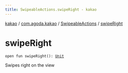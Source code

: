 ```yaml
---
title: SwipeableActions.swipeRight - kakao
---
```


[kakao](../../index.html) / [com.agoda.kakao](../index.html) / [SwipeableActions](index.html) / [swipeRight](.)

# swipeRight

`open fun swipeRight(): `[`Unit`](https://kotlinlang.org/api/latest/jvm/stdlib/kotlin/-unit/index.html)

Swipes right on the view

